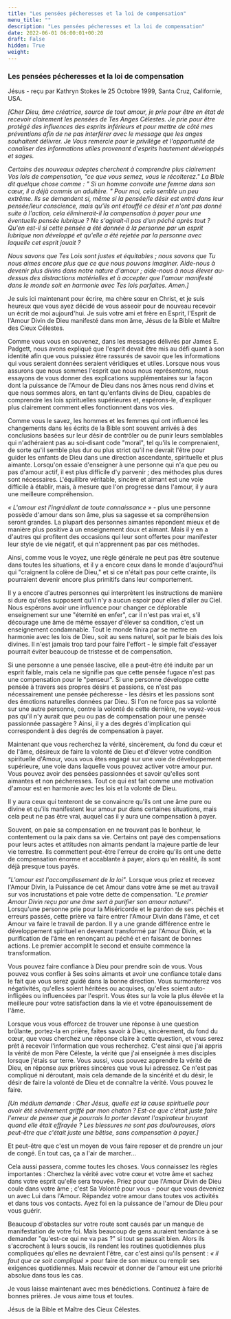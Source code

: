 ```yaml
---
title: "Les pensées pécheresses et la loi de compensation"
menu_title: ""
description: "Les pensées pécheresses et la loi de compensation"
date: 2022-06-01 06:00:01+00:20
draft: False
hidden: True
weight:
---
```

### Les pensées pécheresses et la loi de compensation

Jésus - reçu par Kathryn Stokes le 25 Octobre 1999, Santa Cruz, Californie, USA.

*[Cher Dieu, âme créatrice, source de tout amour, je prie pour être en état de recevoir clairement les pensées de Tes Anges Célestes. Je prie pour être protégé des influences des esprits inférieurs et pour mettre de côté mes préventions afin de ne pas interférer avec le message que les anges souhaitent délivrer. Je Vous remercie pour le privilège et l'opportunité de canaliser des informations utiles provenant d'esprits hautement développés et sages.*

*Certains des nouveaux adeptes cherchent à comprendre plus clairement Vos lois de compensation, "ce que vous semez, vous le récolterez." La Bible dit quelque chose comme : " Si un homme convoite une femme dans son cœur, il a déjà commis un adultère. " Pour moi, cela semble un peu extrême. Ils se demandent si, même si la pensée/le désir est entré dans leur pensée/leur conscience, mais qu'ils ont étouffé ce désir et n'ont pas donné suite à l'action, cela éliminerait-il la compensation à payer pour une éventuelle pensée lubrique ? Ne s'agirait-il pas d'un péché après tout ? Qu'en est-il si cette pensée a été donnée à la personne par un esprit lubrique non développé et qu'elle a été rejetée par la personne avec laquelle cet esprit jouait ?*

*Nous savons que Tes Lois sont justes et équitables ; nous savons que Tu nous aimes encore plus que ce que nous pouvons imaginer. Aide-nous à devenir plus divins dans notre nature d'amour ; aide-nous à nous élever au-dessus des distractions matérielles et à accepter que l'amour manifesté dans le monde soit en harmonie avec Tes lois parfaites. Amen.]*
 
Je suis ici maintenant pour écrire, ma chère sœur en Christ, et je suis heureux que vous ayez décidé de vous asseoir pour de nouveau recevoir un écrit de moi aujourd'hui. Je suis votre ami et frère en Esprit, l'Esprit de l'Amour Divin de Dieu manifesté dans mon âme, Jésus de la Bible et Maître des Cieux Célestes.

Comme vous vous en souvenez, dans les messages délivrés par James E. Padgett, nous avons expliqué que l'esprit devait être mis au défi quant à son identité afin que vous puissiez être rassurés de savoir que les informations qui vous seraient données seraient véridiques et utiles. Lorsque nous vous assurons que nous sommes l'esprit que nous nous représentons, nous essayons de vous donner des explications supplémentaires sur la façon dont la puissance de l'Amour de Dieu dans nos âmes nous rend divins et que nous sommes alors, en tant qu'enfants divins de Dieu, capables de comprendre les lois spirituelles supérieures et, espérons-le, d'expliquer plus clairement comment elles fonctionnent dans vos vies.

Comme vous le savez, les hommes et les femmes qui ont influencé les changements dans les écrits de la Bible sont souvent arrivés à des conclusions basées sur leur désir de contrôler ou de punir leurs semblables qui n'adhéraient pas au soi-disant code "moral", tel qu'ils le comprenaient, de sorte qu'il semble plus dur ou plus strict qu'il ne devrait l'être pour guider les enfants de Dieu dans une direction ascendante, spirituelle et plus aimante. Lorsqu'on essaie d'enseigner à une personne qui n'a que peu ou pas d'amour actif, il est plus difficile d'y parvenir ; des méthodes plus dures sont nécessaires. L'équilibre véritable, sincère et aimant est une voie difficile à établir, mais, à mesure que l'on progresse dans l'amour, il y aura une meilleure compréhension.

*« L'amour est l'ingrédient de toute connaissance »* - plus une personne possède d'amour dans son âme, plus sa sagesse et sa compréhension seront grandes. La plupart des personnes aimantes répondent mieux et de manière plus positive à un enseignement doux et aimant. Mais il y en a d'autres qui profitent des occasions qui leur sont offertes pour manifester leur style de vie négatif, et qui n'apprennent pas par ces méthodes.

Ainsi, comme vous le voyez, une règle générale ne peut pas être soutenue dans toutes les situations, et il y a encore ceux dans le monde d'aujourd'hui qui "craignent la colère de Dieu," et si ce n'était pas pour cette crainte, ils pourraient devenir encore plus primitifs dans leur comportement.

Il y a encore d'autres personnes qui interprètent les instructions de manière si dure qu'elles supposent qu'il n'y a aucun espoir pour elles d'aller au Ciel. Nous espérons avoir une influence pour changer ce déplorable enseignement sur une "éternité en enfer", car il n'est pas vrai et, s'il décourage une âme de même essayer d'élever sa condition, c'est un enseignement condamnable. Tout le monde finira par se mettre en harmonie avec les lois de Dieu, soit au sens naturel, soit par le biais des lois divines. Il n'est jamais trop tard pour faire l'effort - le simple fait d'essayer pourrait éviter beaucoup de tristesse et de compensation.

Si une personne a une pensée lascive, elle a peut-être été induite par un esprit faible, mais cela ne signifie pas que cette pensée fugace n'est pas une compensation pour le "penseur". Si une personne développe cette pensée à travers ses propres désirs et passions, ce n'est pas nécessairement une pensée pécheresse - les désirs et les passions sont des émotions naturelles données par Dieu. Si l'on ne force pas sa volonté sur une autre personne, contre la volonté de cette dernière, ne voyez-vous pas qu'il n'y aurait que peu ou pas de compensation pour une pensée passionnée passagère ? Ainsi, il y a des degrés d'implication qui correspondent à des degrés de compensation à payer.

Maintenant que vous recherchez la vérité, sincèrement, du fond du cœur et de l'âme, désireux de faire la volonté de Dieu et d'élever votre condition spirituelle d'Amour, vous vous êtes engagé sur une voie de développement supérieure, une voie dans laquelle vous pouvez activer votre amour pur. Vous pouvez avoir des pensées passionnées et savoir qu'elles sont aimantes et non pécheresses. Tout ce qui est fait comme une motivation d'amour est en harmonie avec les lois et la volonté de Dieu.

Il y aura ceux qui tenteront de se convaincre qu'ils ont une âme pure ou divine et qu'ils manifestent leur amour pur dans certaines situations, mais cela peut ne pas être vrai, auquel cas il y aura une compensation à payer.

Souvent, on paie sa compensation en ne trouvant pas le bonheur, le contentement ou la paix dans sa vie. Certains ont payé des compensations pour leurs actes et attitudes non aimants pendant la majeure partie de leur vie terrestre. Ils commettent peut-être l'erreur de croire qu'ils ont une dette de compensation énorme et accablante à payer, alors qu'en réalité, ils sont déjà presque tous payés.

*"L'amour est l'accomplissement de la loi"*. Lorsque vous priez et recevez l'Amour Divin, la Puissance de cet Amour dans votre âme se met au travail sur vos incrustations et paie votre dette de compensation. *"Le premier Amour Divin reçu par une âme sert à purifier son amour naturel"*. Lorsqu'une personne prie pour la Miséricorde et le pardon de ses péchés et erreurs passés, cette prière va faire entrer l'Amour Divin dans l'âme, et cet Amour va faire le travail de pardon. Il y a une grande différence entre le développement spirituel en devenant transformé par l'Amour Divin, et la purification de l'âme en renonçant au péché et en faisant de bonnes actions. Le premier accomplit le second et ensuite commence la transformation.

Vous pouvez faire confiance à Dieu pour prendre soin de vous. Vous pouvez vous confier à Ses soins aimants et avoir une confiance totale dans le fait que vous serez guidé dans la bonne direction. Vous surmonterez vos négativités, qu'elles soient héritées ou acquises, qu'elles soient auto-infligées ou influencées par l'esprit. Vous êtes sur la voie la plus élevée et la meilleure pour votre satisfaction dans la vie et votre épanouissement de l'âme.

Lorsque vous vous efforcez de trouver une réponse à une question brûlante, portez-la en prière, faites savoir à Dieu, sincèrement, du fond du cœur, que vous cherchez une réponse claire à cette question, et vous serez prêt à recevoir l'information que vous recherchez. C'est ainsi que j'ai appris la vérité de mon Père Céleste, la vérité que j'ai enseignée à mes disciples lorsque j'étais sur terre. Vous aussi, vous pouvez apprendre la vérité de Dieu, en réponse aux prières sincères que vous lui adressez. Ce n'est pas compliqué ni déroutant, mais cela demande de la sincérité et du désir, le désir de faire la volonté de Dieu et de connaître la vérité. Vous pouvez le faire.

*[Un médium demande : Cher Jésus, quelle est la cause spirituelle pour avoir été sévèrement griffé par mon chaton ? Est-ce que c'était juste faire l'erreur de penser que je pourrais la porter devant l'aspirateur bruyant quand elle était effrayée ? Les blessures ne sont pas douloureuses, alors peut-être que c'était juste une bêtise, sans compensation à payer.]*

Et peut-être que c'est un moyen de vous faire reposer et de prendre un jour de congé. En tout cas, ça a l'air de marcher...

Cela aussi passera, comme toutes les choses. Vous connaissez les règles importantes : Cherchez la vérité avec votre cœur et votre âme et sachez dans votre esprit qu'elle sera trouvée. Priez pour que l'Amour Divin de Dieu coule dans votre âme ; c'est Sa Volonté pour vous - pour que vous deveniez un avec Lui dans l'Amour. Répandez votre amour dans toutes vos activités et dans tous vos contacts. Ayez foi en la puissance de l'amour de Dieu pour vous guérir.

Beaucoup d'obstacles sur votre route sont causés par un manque de manifestation de votre foi. Mais beaucoup de gens auraient tendance à se demander "qu'est-ce qui ne va pas ?" si tout se passait bien. Alors ils s'accrochent à leurs soucis, ils rendent les routines quotidiennes plus compliquées qu'elles ne devraient l'être, car c'est ainsi qu'ils pensent : *« il faut que ce soit compliqué »* pour faire de son mieux ou remplir ses exigences quotidiennes. Mais recevoir et donner de l'amour est une priorité absolue dans tous les cas.

Je vous laisse maintenant avec mes bénédictions. Continuez à faire de bonnes prières. Je vous aime tous et toutes.

Jésus de la Bible et Maître des Cieux Célestes.

